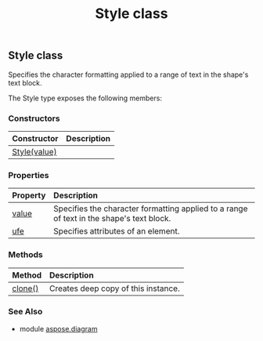 ﻿---
title: Style class
second_title: Aspose.Diagram for Python via .NET API References
description: 
type: docs
weight: 2220
url: /python-net/aspose.diagram/style/
is_root: false
---

## Style class

Specifies the character formatting applied to a range of text in the shape's text block.



The Style type exposes the following members:

### Constructors
| Constructor | Description |
| :- | :- |
| [Style(value)](/diagram/python-net/aspose.diagram/style/__init__/#StyleValue) |  |


### Properties
| Property | Description |
| :- | :- |
| [value](/diagram/python-net/aspose.diagram/style/value) | Specifies the character formatting applied to a range of text in the shape's text block. |
| [ufe](/diagram/python-net/aspose.diagram/style/ufe) | Specifies attributes of an element. |


### Methods
| Method | Description |
| :- | :- |
| [clone()](/diagram/python-net/aspose.diagram/style/clone/#) | Creates deep copy of this instance. |


### See Also

* module [aspose.diagram](../)
